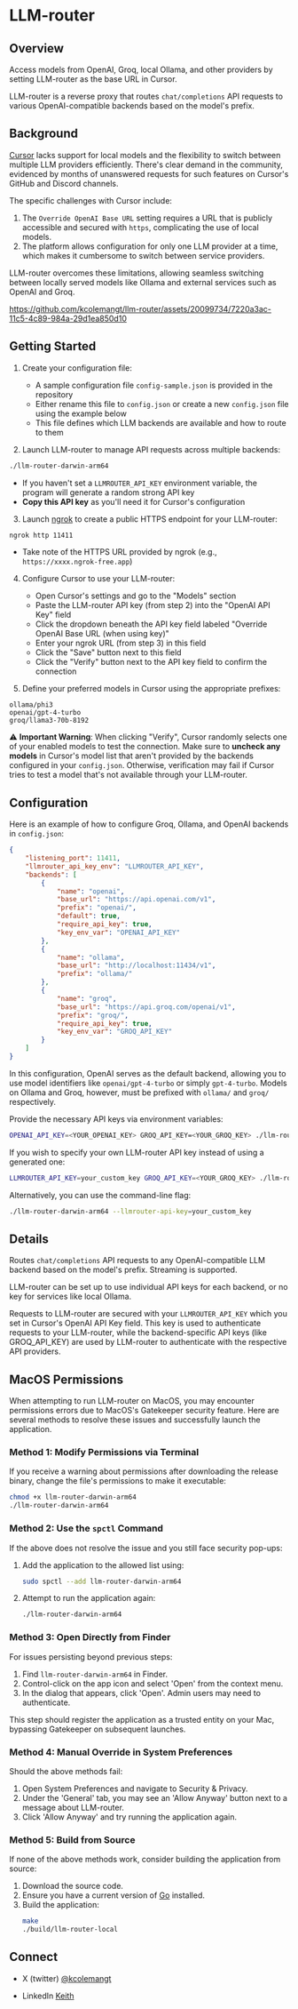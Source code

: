 # LLM-router

## Overview

Access models from OpenAI, Groq, local Ollama, and other providers by setting LLM-router as the base URL in Cursor. 

LLM-router is a reverse proxy that routes `chat/completions` API requests to various OpenAI-compatible backends based on the model's prefix.

## Background

[Cursor](https://cursor.sh) lacks support for local models and the flexibility to switch between multiple LLM providers efficiently. There's clear demand in the community, evidenced by months of unanswered requests for such features on Cursor's GitHub and Discord channels.

The specific challenges with Cursor include:
1. The `Override OpenAI Base URL` setting requires a URL that is publicly accessible and secured with `https`, complicating the use of local models.
2. The platform allows configuration for only one LLM provider at a time, which makes it cumbersome to switch between service providers.

LLM-router overcomes these limitations, allowing seamless switching between locally served models like Ollama and external services such as OpenAI and Groq.

https://github.com/kcolemangt/llm-router/assets/20099734/7220a3ac-11c5-4c89-984a-29d1ea850d10

## Getting Started

1. Create your configuration file:
   - A sample configuration file `config-sample.json` is provided in the repository
   - Either rename this file to `config.json` or create a new `config.json` file using the example below
   - This file defines which LLM backends are available and how to route to them

2. Launch LLM-router to manage API requests across multiple backends:
```sh
./llm-router-darwin-arm64
```
   - If you haven't set a `LLMROUTER_API_KEY` environment variable, the program will generate a random strong API key
   - **Copy this API key** as you'll need it for Cursor's configuration

3. Launch [ngrok](https://ngrok.com) to create a public HTTPS endpoint for your LLM-router:
```sh
ngrok http 11411
```
   - Take note of the HTTPS URL provided by ngrok (e.g., `https://xxxx.ngrok-free.app`)

4. Configure Cursor to use your LLM-router:
   - Open Cursor's settings and go to the "Models" section
   - Paste the LLM-router API key (from step 2) into the "OpenAI API Key" field
   - Click the dropdown beneath the API key field labeled "Override OpenAI Base URL (when using key)"
   - Enter your ngrok URL (from step 3) in this field
   - Click the "Save" button next to this field
   - Click the "Verify" button next to the API key field to confirm the connection

5. Define your preferred models in Cursor using the appropriate prefixes:
```
ollama/phi3
openai/gpt-4-turbo
groq/llama3-70b-8192
```

⚠️ **Important Warning**: When clicking "Verify", Cursor randomly selects one of your enabled models to test the connection. Make sure to **uncheck any models** in Cursor's model list that aren't provided by the backends configured in your `config.json`. Otherwise, verification may fail if Cursor tries to test a model that's not available through your LLM-router.

## Configuration

Here is an example of how to configure Groq, Ollama, and OpenAI backends in `config.json`:
```json
{
	"listening_port": 11411,
	"llmrouter_api_key_env": "LLMROUTER_API_KEY",
	"backends": [
		{
			"name": "openai",
			"base_url": "https://api.openai.com/v1",
			"prefix": "openai/",
			"default": true,
			"require_api_key": true,
			"key_env_var": "OPENAI_API_KEY"
		},
		{
			"name": "ollama",
			"base_url": "http://localhost:11434/v1",
			"prefix": "ollama/"
		},
		{
			"name": "groq",
			"base_url": "https://api.groq.com/openai/v1",
			"prefix": "groq/",
			"require_api_key": true,
			"key_env_var": "GROQ_API_KEY"
		}
	]
}
```

In this configuration, OpenAI serves as the default backend, allowing you to use model identifiers like `openai/gpt-4-turbo` or simply `gpt-4-turbo`. Models on Ollama and Groq, however, must be prefixed with `ollama/` and `groq/` respectively.

Provide the necessary API keys via environment variables:
```sh
OPENAI_API_KEY=<YOUR_OPENAI_KEY> GROQ_API_KEY=<YOUR_GROQ_KEY> ./llm-router-darwin-arm64
```

If you wish to specify your own LLM-router API key instead of using a generated one:
```sh
LLMROUTER_API_KEY=your_custom_key GROQ_API_KEY=<YOUR_GROQ_KEY> ./llm-router-darwin-arm64
```

Alternatively, you can use the command-line flag:
```sh
./llm-router-darwin-arm64 --llmrouter-api-key=your_custom_key
```

## Details

Routes `chat/completions` API requests to any OpenAI-compatible LLM backend based on the model's prefix. Streaming is supported.

LLM-router can be set up to use individual API keys for each backend, or no key for services like local Ollama.

Requests to LLM-router are secured with your `LLMROUTER_API_KEY` which you set in Cursor's OpenAI API Key field. This key is used to authenticate requests to your LLM-router, while the backend-specific API keys (like GROQ_API_KEY) are used by LLM-router to authenticate with the respective API providers.

## MacOS Permissions

When attempting to run LLM-router on MacOS, you may encounter permissions errors due to MacOS's Gatekeeper security feature. Here are several methods to resolve these issues and successfully launch the application.

### Method 1: Modify Permissions via Terminal
If you receive a warning about permissions after downloading the release binary, change the file's permissions to make it executable:

```sh
chmod +x llm-router-darwin-arm64
./llm-router-darwin-arm64
```

### Method 2: Use the `spctl` Command
If the above does not resolve the issue and you still face security pop-ups:

1. Add the application to the allowed list using:
   ```sh
   sudo spctl --add llm-router-darwin-arm64
   ```

2. Attempt to run the application again:
   ```sh
   ./llm-router-darwin-arm64
   ```

### Method 3: Open Directly from Finder
For issues persisting beyond previous steps:

1. Find `llm-router-darwin-arm64` in Finder.
2. Control-click on the app icon and select 'Open' from the context menu.
3. In the dialog that appears, click 'Open'. Admin users may need to authenticate.

This step should register the application as a trusted entity on your Mac, bypassing Gatekeeper on subsequent launches.

### Method 4: Manual Override in System Preferences
Should the above methods fail:

1. Open System Preferences and navigate to Security & Privacy.
2. Under the 'General' tab, you may see an 'Allow Anyway' button next to a message about LLM-router.
3. Click 'Allow Anyway' and try running the application again.

### Method 5: Build from Source
If none of the above methods work, consider building the application from source:

1. Download the source code.
2. Ensure you have a current version of [Go](https://go.dev) installed.
3. Build the application:
   ```sh
   make
   ./build/llm-router-local
   ```

## Connect

* X (twitter) [@kcolemangt](https://x.com/kcolemangt)

* LinkedIn [Keith](https://www.linkedin.com/in/keithcoleman/)
